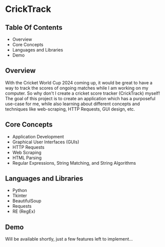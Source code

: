 # CrickTrack

## Table Of Contents
- Overview
- Core Concepts
- Languages and Libraries
- Demo


## Overview

With the Cricket World Cup 2024 coming up, it would be great to have a way to track the scores of ongoing matches while I am working on my computer. So why don't I create a cricket score tracker (CrickTrack) myself! The goal of this project is to create an application which has a purposeful use-case for me, while also learning about different concepts and techniques like web-scraping, HTTP Requests, GUI design, etc.
 
## Core Concepts

- Application Development
- Graphical User Interfaces (GUIs)
- HTTP Requests
- Web Scraping
- HTML Parsing
- Regular Expressions, String Matching, and String Algorithms

## Languages and Libraries
- Python
- Tkinter
- BeautifulSoup
- Requests
- RE (RegEx)

## Demo

Will be available shortly, just a few features left to implement...